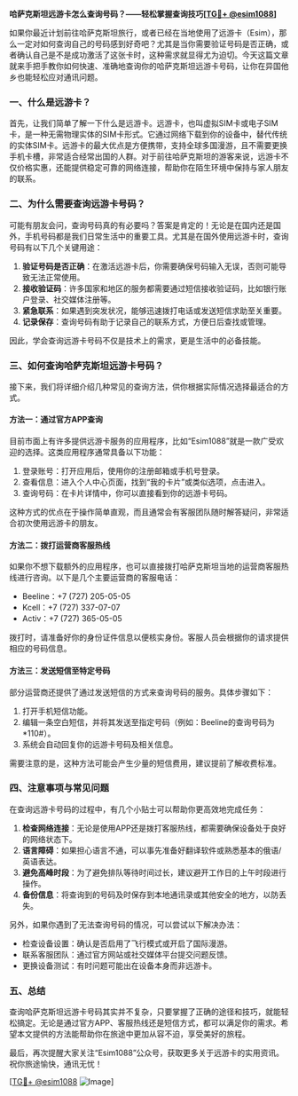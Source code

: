 **哈萨克斯坦远游卡怎么查询号码？——轻松掌握查询技巧[[TG💪+ @esim1088](https://t.me/s/esim1088)]**

如果你最近计划前往哈萨克斯坦旅行，或者已经在当地使用了远游卡（Esim），那么一定对如何查询自己的号码感到好奇吧？尤其是当你需要验证号码是否正确，或者确认自己是不是成功激活了这张卡时，这种需求就显得尤为迫切。今天这篇文章就来手把手教你如何快速、准确地查询你的哈萨克斯坦远游卡号码，让你在异国他乡也能轻松应对通讯问题。

### 一、什么是远游卡？

首先，让我们简单了解一下什么是远游卡。远游卡，也叫虚拟SIM卡或电子SIM卡，是一种无需物理实体的SIM卡形式。它通过网络下载到你的设备中，替代传统的实体SIM卡。远游卡的最大优点是方便携带，支持全球多国漫游，且不需要更换手机卡槽，非常适合经常出国的人群。对于前往哈萨克斯坦的游客来说，远游卡不仅价格实惠，还能提供稳定可靠的网络连接，帮助你在陌生环境中保持与家人朋友的联系。

### 二、为什么需要查询远游卡号码？

可能有朋友会问，查询号码真的有必要吗？答案是肯定的！无论是在国内还是国外，手机号码都是我们日常生活中的重要工具。尤其是在国外使用远游卡时，查询号码有以下几个关键用途：

1. **验证号码是否正确**：在激活远游卡后，你需要确保号码输入无误，否则可能导致无法正常使用。
2. **接收验证码**：许多国家和地区的服务都需要通过短信接收验证码，比如银行账户登录、社交媒体注册等。
3. **紧急联系**：如果遇到突发状况，能够迅速拨打电话或发送短信求助至关重要。
4. **记录保存**：查询号码有助于记录自己的联系方式，方便日后查找或管理。

因此，学会查询远游卡号码不仅是技术上的需求，更是生活中的必备技能。

### 三、如何查询哈萨克斯坦远游卡号码？

接下来，我们将详细介绍几种常见的查询方法，供你根据实际情况选择最适合的方式。

#### 方法一：通过官方APP查询

目前市面上有许多提供远游卡服务的应用程序，比如“Esim1088”就是一款广受欢迎的选择。这类应用程序通常具备以下功能：

1. 登录账号：打开应用后，使用你的注册邮箱或手机号登录。
2. 查看信息：进入个人中心页面，找到“我的卡片”或类似选项，点击进入。
3. 查询号码：在卡片详情中，你可以直接看到你的远游卡号码。

这种方式的优点在于操作简单直观，而且通常会有客服团队随时解答疑问，非常适合初次使用远游卡的朋友。

#### 方法二：拨打运营商客服热线

如果你不想下载额外的应用程序，也可以直接拨打哈萨克斯坦当地的运营商客服热线进行咨询。以下是几个主要运营商的客服电话：

- Beeline：+7 (727) 205-05-05
- Kcell：+7 (727) 337-07-07
- Activ：+7 (727) 365-05-05

拨打时，请准备好你的身份证件信息以便核实身份。客服人员会根据你的请求提供相应的号码信息。

#### 方法三：发送短信至特定号码

部分运营商还提供了通过发送短信的方式来查询号码的服务。具体步骤如下：

1. 打开手机短信功能。
2. 编辑一条空白短信，并将其发送至指定号码（例如：Beeline的查询号码为*110#）。
3. 系统会自动回复你的远游卡号码及相关信息。

需要注意的是，这种方法可能会产生少量的短信费用，建议提前了解收费标准。

### 四、注意事项与常见问题

在查询远游卡号码的过程中，有几个小贴士可以帮助你更高效地完成任务：

1. **检查网络连接**：无论是使用APP还是拨打客服热线，都需要确保设备处于良好的网络状态下。
2. **语言障碍**：如果担心语言不通，可以事先准备好翻译软件或熟悉基本的俄语/英语表达。
3. **避免高峰时段**：为了避免排队等待时间过长，建议避开工作日的上午时段进行操作。
4. **备份信息**：将查询到的号码及时保存到本地通讯录或其他安全的地方，以防丢失。

另外，如果你遇到了无法查询号码的情况，可以尝试以下解决办法：

- 检查设备设置：确认是否启用了飞行模式或开启了国际漫游。
- 联系客服团队：通过官方网站或社交媒体平台提交问题反馈。
- 更换设备测试：有时问题可能出在设备本身而非远游卡。

### 五、总结

查询哈萨克斯坦远游卡号码其实并不复杂，只要掌握了正确的途径和技巧，就能轻松搞定。无论是通过官方APP、客服热线还是短信方式，都可以满足你的需求。希望本文提供的方法能帮助你在旅途中更加从容不迫，享受美好的旅程。

最后，再次提醒大家关注“Esim1088”公众号，获取更多关于远游卡的实用资讯。祝你旅途愉快，通讯无忧！

[[TG💪+ @esim1088](https://t.me/s/esim1088) ![Image](https://i.postimg.cc/4NQfJmqS/Snipaste-2025-05-13-00-14-12.png)]